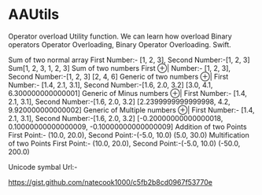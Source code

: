 # AAUtils
Operator overload Utility function. We can learn how overload Binary operators
Operator Overloading, Binary Operator Overloading. Swift.

Sum of two normal array First Number:- [1, 2, 3], Second Number:-[1, 2, 3]
Sum[1, 2, 3, 1, 2, 3]
 Sum of two numbers First ⊕| Number:- [1, 2, 3], Second Number:-[1, 2, 3]
[2, 4, 6]
Generic of two numbers ⊕| First Number:- [1.4, 2.1, 3.1], Second Number:-[1.6, 2.0, 3.2]
[3.0, 4.1, 6.300000000000001]
 Generic of Minus numbers ⊕| First Number:- [1.4, 2.1, 3.1], Second Number:-[1.6, 2.0, 3.2]
[2.2399999999999998, 4.2, 9.920000000000002]
 Generic of Multiple numbers ⊕| First Number:- [1.4, 2.1, 3.1], Second Number:-[1.6, 2.0, 3.2]
[-0.20000000000000018, 0.10000000000000009, -0.10000000000000009]
 Addition of two Points First Point:- (10.0, 20.0), Second Point:-(-5.0, 10.0)
(5.0, 30.0)
Multification of two Points First Point:- (10.0, 20.0), Second Point:-(-5.0, 10.0)
(-50.0, 200.0)


Unicode symbal Url:-

https://gist.github.com/natecook1000/c5fb2b8cd0967f53770e
